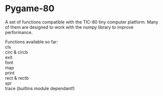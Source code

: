 # Pygame-80
A set of functions compatible with the TIC-80 tiny computer platform. Many of them are designed to work with the numpy library to improve performance.  

Functions available so far:  
cls  
circ & circb  
exit  
font  
map  
print  
rect & rectb  
spr  
trace (builtins module dependant!)
